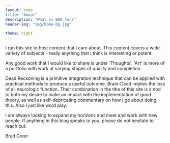 ```yaml
---
layout: page
title: "About"
description: "What is BDR for?"
header-img: "img/home-bg.jpg"

theme: night
---
```


I run this site to host content that I care about. This content covers a wide variety of subjects - really anything that I think is interesting or potent.

Any good work that I would like to share is under 'Thoughts'. 'Art' is more of a portfolio with work at varying stages of quality and completion.

Dead Reckoning is a primitive integration technique that can be applied with practical methods to produce a useful outcome. Brain-Dead implies the loss of all neurologic function. Their combination in the title of this site is a nod to both my desire to make an impact with the implementation of good theory, as well as self-depricating commentary on how I go about doing this. Also I just like word play.

I am always looking to expand my horizons and meet and work with new people. If anything in this blog speaks to you, please do not hesitate to reach out.

Brad Greer
